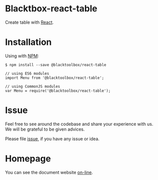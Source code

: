 # Blacktbox-react-table

Create table with [React](https://facebook.github.io/react).

# Installation

Using with [NPM](https://www.npmjs.com/):

    $ npm install --save @blacktoolbox/react-table

    // using ES6 modules
    import Menu from '@blacktoolbox/react-table';

    // using CommonJS modules
    var Menu = require('@blacktoolbox/react-table');

# Issue

Feel free to see around the codebase and share your experience with us. We will be grateful to be given advices. 

Please file [issue](https://github.com/BlackToolBoxLaboratory/react-table/issues), if you have any issue or idea.

# Homepage

You can see the document website [on-line](https://blacktoolboxlaboratory.github.io/react/#/react-table/basic).

